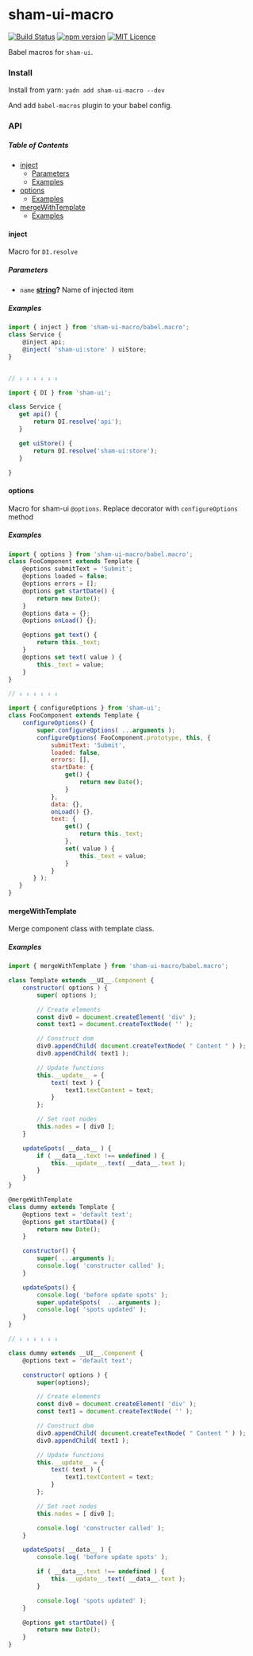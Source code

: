 # sham-ui-macro

[![Build Status](https://travis-ci.org/sham-ui/sham-ui-macro.svg?branch=master)](https://travis-ci.org/shamcode/sham-ui-macro)
[![npm version](https://badge.fury.io/js/sham-ui-macro.svg)](https://badge.fury.io/js/sham-ui-macro)
[![MIT Licence](https://badges.frapsoft.com/os/mit/mit.svg?v=103)](https://opensource.org/licenses/mit-license.php)

Babel macros for `sham-ui`.

### Install

Install from yarn:
`yadn add sham-ui-macro --dev`

And add `babel-macros` plugin to your babel config. 

### API

<!-- Generated by documentation.js. Update this documentation by updating the source code. -->

##### Table of Contents

-   [inject](#inject)
    -   [Parameters](#parameters)
    -   [Examples](#examples)
-   [options](#options)
    -   [Examples](#examples-1)
-   [mergeWithTemplate](#mergewithtemplate)
    -   [Examples](#examples-2)

#### inject

Macro for `DI.resolve`

##### Parameters

-   `name` **[string](https://developer.mozilla.org/docs/Web/JavaScript/Reference/Global_Objects/String)?** Name of injected item

##### Examples

```javascript
import { inject } from 'sham-ui-macro/babel.macro';
class Service {
    @inject api;
    @inject( 'sham-ui:store' ) uiStore;
}


// ↓ ↓ ↓ ↓ ↓ ↓

import { DI } from 'sham-ui';

class Service {
   get api() {
       return DI.resolve('api');
   }

   get uiStore() {
       return DI.resolve('sham-ui:store');
   }

}
```

#### options

Macro for sham-ui `@options`. Replace decorator with `configureOptions` method

##### Examples

```javascript
import { options } from 'sham-ui-macro/babel.macro';
class FooComponent extends Template {
    @options submitText = 'Submit';
    @options loaded = false;
    @options errors = [];
    @options get startDate() {
        return new Date();
    }
    @options data = {};
    @options onLoad() {};

    @options get text() {
        return this._text;
    }
    @options set text( value ) {
        this._text = value;
    }
}

// ↓ ↓ ↓ ↓ ↓ ↓

import { configureOptions } from 'sham-ui';
class FooComponent extends Template {
    configureOptions() {
        super.configureOptions( ...arguments );
        configureOptions( FooComponent.prototype, this, {
            submitText: 'Submit',
            loaded: false,
            errors: [],
            startDate: {
                get() {
                    return new Date();
                }
            },
            data: {},
            onLoad() {},
            text: {
                get() {
                    return this._text;
                },
                set( value ) {
                    this._text = value;
                }
            }
       } );
   }
}
```

#### mergeWithTemplate

Merge component class with template class.

##### Examples

```javascript
import { mergeWithTemplate } from 'sham-ui-macro/babel.macro';

class Template extends __UI__.Component {
    constructor( options ) {
        super( options );

        // Create elements
        const div0 = document.createElement( 'div' );
        const text1 = document.createTextNode( '' );

        // Construct dom
        div0.appendChild( document.createTextNode( " Content " ) );
        div0.appendChild( text1 );

        // Update functions
        this.__update__ = {
            text( text ) {
                text1.textContent = text;
            }
        };

        // Set root nodes
        this.nodes = [ div0 ];
    }

    updateSpots( __data__ ) {
        if ( __data__.text !== undefined ) {
            this.__update__.text( __data__.text );
        }
    }
}

@mergeWithTemplate
class dummy extends Template {
    @options text = 'default text';
    @options get startDate() {
        return new Date();
    }

    constructor() {
        super( ...arguments );
        console.log( 'constructor called' );
    }

    updateSpots() {
        console.log( 'before update spots' );
        super.updateSpots(  ...arguments );
        console.log( 'spots updated' );
    }
}

// ↓ ↓ ↓ ↓ ↓ ↓

class dummy extends __UI__.Component {
    @options text = 'default text';

    constructor( options ) {
        super(options);

        // Create elements
        const div0 = document.createElement( 'div' );
        const text1 = document.createTextNode( '' );

        // Construct dom
        div0.appendChild( document.createTextNode( " Content " ) );
        div0.appendChild( text1 );

        // Update functions
        this.__update__ = {
            text( text ) {
                text1.textContent = text;
            }
        };

        // Set root nodes
        this.nodes = [ div0 ];

        console.log( 'constructor called' );
    }

    updateSpots( __data__ ) {
        console.log( 'before update spots' );

        if ( __data__.text !== undefined ) {
            this.__update__.text( __data__.text );
        }

        console.log( 'spots updated' );
    }

    @options get startDate() {
        return new Date();
    }
}
```
